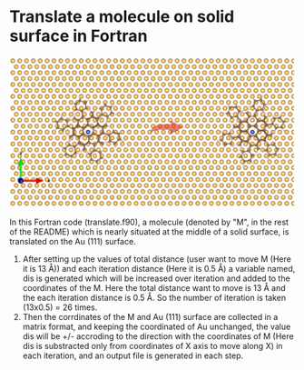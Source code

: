 # Translate a molecule on solid surface in Fortran

![image alt](https://github.com/atomicadi/Translate-a-molecule-on-solid-surface_in-Fortran/blob/fcdfdaf13bd7b94d720c0e3783c12bef9fa0c108/trans_represent.png)

In this Fortran code (translate.f90), a molecule (denoted by "M", in the rest of the README) which is nearly situated at the middle of a solid surface, is translated on the Au (111) surface.


1. After setting up the values of total distance (user want to move M (Here it is 13 Å)) and each iteration distance (Here it is 0.5 Å) a variable named, dis is generated which will be increased over iteration and added to the coordinates of the M. Here the total distance want to move is 13 Å and the each iteration distance is 0.5 Å. So the number of iteration is taken (13x0.5) = 26 times.
2. Then the corrdinates of the M and Au (111) surface are collected in a matrix format, and keeping the coordinated of Au unchanged, the value dis will be +/- accroding to the direction with the coordinates of M (Here dis is substracted only from coordinates of X axis to move along X) in each iteration, and an output file is generated in each step.

